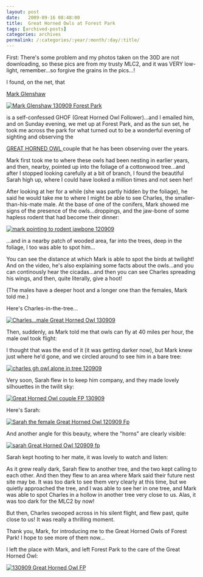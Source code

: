 ```yaml
---
layout: post
date:	2009-09-16 08:48:00
title:  Great Horned Owls at Forest Park
tags: [archived-posts]
categories: archives
permalink: /:categories/:year/:month/:day/:title/
---
```

First: There's some problem and my photos taken on the 30D are not downloading, so these pics are from my trusty MLC2, and it was VERY low-light, remember...so forgive the grains in the pics...!

I found, on the net, that 

<a href="http://forestparkowls.blogspot.com/"> Mark Glenshaw </a> 

<a href="http://s562.photobucket.com/albums/ss67/pugaippadam/?action=view&amp;current=IMG_6302.jpg" target="_blank"><img src="http://i562.photobucket.com/albums/ss67/pugaippadam/IMG_6302.jpg" border="0" alt="Mark Glenshaw 130909 Forest Park"></a>



is a self-confessed GHOF (Great Horned Owl Follower)...and I emailed him, and on Sunday evening, we met up at Forest Park, and as the sun set, he took me across the park for what turned out to be a wonderful evening of sighting and observing the 


<a href="http://en.wikipedia.org/wiki/Great_Horned_Owl"> GREAT HORNED OWL </a> couple that he has been observing over the years.


<lj-cut text="Charles and Sarah ....">

Mark first took me to where these owls had been nesting in earlier years, and then, nearby, pointed up into the foliage of a cottonwood tree...and after I stopped looking carefully at a bit of branch, I found the beautiful Sarah high up, where I could have looked a million times and not seen her!

After looking at her for a while (she was partly hidden by the foliage), he said he would take me to where I might be able to see Charles, the smaller-than-his-mate male. At the base of one of the conifers, Mark showed me signs of the presence of the owls...droppings, and the jaw-bone of some hapless rodent that had become their dinner:


<a href="http://s562.photobucket.com/albums/ss67/pugaippadam/?action=view&amp;current=IMG_6305.jpg" target="_blank"><img src="http://i562.photobucket.com/albums/ss67/pugaippadam/IMG_6305.jpg" border="0" alt="mark pointing to rodent jawbone 120909"></a>


...and in a nearby patch of wooded area,  far into the trees, deep in the foliage, I too was able to spot him...

<lj-embed id="107"/>

You can see the distance at which Mark is able to spot the birds at twilight! And on the video, he's also explaining some facts about the owls...and you can continously hear the cicadas...and then you can see Charles  spreading his wings, and then, quite literally, give a hoot!

(The males have a deeper hoot and a longer one than the females, Mark told me.)


Here's Charles-in-the-tree...


<a href="http://s562.photobucket.com/albums/ss67/pugaippadam/?action=view&amp;current=IMG_6311-1.jpg" target="_blank"><img src="http://i562.photobucket.com/albums/ss67/pugaippadam/IMG_6311-1.jpg" border="0" alt="Charles...male Great Horned Owl 130909"></a>

Then, suddenly, as Mark told me that owls can fly at 40 miles per hour,  the male owl took flight:

<lj-embed id="108"/>

I thought that was the end of it (it was getting darker now), but Mark knew just where he'd gone, and we circled around to see him in a bare tree:


<a href="http://s562.photobucket.com/albums/ss67/pugaippadam/?action=view&amp;current=IMG_6326.jpg" target="_blank"><img src="http://i562.photobucket.com/albums/ss67/pugaippadam/IMG_6326.jpg" border="0" alt="charles gh owl alone in tree 120909"></a>


Very soon, Sarah flew in to keep him company, and they made lovely silhouettes in the twilit sky:

<a href="http://s562.photobucket.com/albums/ss67/pugaippadam/?action=view&amp;current=IMG_6330.jpg" target="_blank"><img src="http://i562.photobucket.com/albums/ss67/pugaippadam/IMG_6330.jpg" border="0" alt="Great Horned Owl couple FP 130909"></a>

Here's Sarah:


<a href="http://s562.photobucket.com/albums/ss67/pugaippadam/?action=view&amp;current=IMG_6338.jpg" target="_blank"><img src="http://i562.photobucket.com/albums/ss67/pugaippadam/IMG_6338.jpg" border="0" alt="Sarah the female Great Horned Owl 120909 Fp"></a>

And another angle for this beauty, where the "horns" are clearly visible:


<a href="http://s562.photobucket.com/albums/ss67/pugaippadam/?action=view&amp;current=IMG_6339.jpg" target="_blank"><img src="http://i562.photobucket.com/albums/ss67/pugaippadam/IMG_6339.jpg" border="0" alt="sarah Great Horned Owl 120909 fp"></a>


Sarah kept hooting to her mate, it was lovely to watch and listen:


<lj-embed id="109"/>



As it grew really dark, Sarah flew to another tree, and the two kept calling to each other. And then they flew to an area where Mark said their future nest site may be. It was too dark to see them very clearly at this time, but we quietly approached the tree, and I was able to see her in one tree, and Mark was able to spot Charles in a hollow in another tree very close to us. Alas, it was too dark for the MLC2 by now!

But then, Charles swooped across in his silent flight, and flew past, quite close to us! It was really a thrilling moment. 

Thank you, Mark, for introducing me to the Great Horned Owls of Forest Park! I hope to see more of them now...


</lj-cut>


I left the place with Mark, and left Forest Park to the care of the Great Horned Owl:


<a href="http://s562.photobucket.com/albums/ss67/pugaippadam/?action=view&amp;current=IMG_6351.jpg" target="_blank"><img src="http://i562.photobucket.com/albums/ss67/pugaippadam/IMG_6351.jpg" border="0" alt="130909 Great Horned Owl FP"></a>
